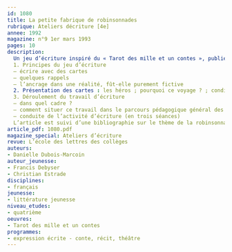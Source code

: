 ```yaml
---
id: 1080
title: La petite fabrique de robinsonnades 
rubrique: Ateliers décriture [4e]
annee: 1992
magazine: n°9 1er mars 1993
pages: 10
description: 
  Un jeu d’écriture inspiré du « Tarot des mille et un contes », publié aux éditions de l’École. Le but : écrire une robinsonnade en s’aidant d’un jeu de cartes reprenant les éléments qui constituent traditionnellement le récit d’aventures sur une île…
  1. Principes du jeu d’écriture
  – écrire avec des cartes
  – quelques rappels
  – l’ancrage dans une réalité, fût-elle purement fictive
  2. Présentation des cartes : les héros ; pourquoi ce voyage ? ; conditions du naufrage ; sur quel type d’île ? ; ressources disponibles dans l’épave et dans l’île ; premières réactions ; rencontres sur l’île ; après une relative amélioration de la situation, des complications viennent fragiliser la vie sur l’île ; aménagement et exploitation de l’environnement, organisation de la vie sur l’île ; dénouement
  3. Déroulement du travail d’écriture
  – dans quel cadre ?
  – comment situer ce travail dans le parcours pédagogique général des élèves ?
  – conduite de l’activité d’écriture (en trois séances)
  L’article est suivi d’une bibliographie sur le thème de la robinsonnade.
article_pdf: 1080.pdf
magazine_special: Ateliers d’écriture
revue: L’école des lettres des collèges
auteurs:
- Danielle Dubois-Marcoin
auteur_jeunesse:
- Francis Debyser
- Christian Estrade
disciplines:
- français
jeunesse:
- littérature jeunesse
niveau_etudes:
- quatrième
oeuvres:
- Tarot des mille et un contes
programmes:
- expression écrite - conte, récit, théâtre
---
```

